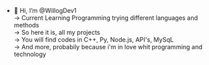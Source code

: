 - 👋 Hi, I’m @WillogDev1 <br>
-> Current Learning Programming trying different languages and methods <br>
-> So here it is, all my projects <br>
-> You will find codes in C++, Py, Node.js, API's, MySqL  <br>
-> And more, probabily because i'm in love whit programming and technology <br>
